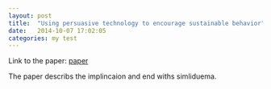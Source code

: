 ```yaml
---
layout: post
title:  "Using persuasive technology to encourage sustainable behavior"
date:   2014-10-07 17:02:05
categories: my test
---
```


Link to the paper: [paper](http://www.researchgate.net/publication/228622316_Using_persuasive_technology_to_encourage_sustainable_behavior/file/79e4150b871232d2a2.pdf)

The paper describs the implincaion and end withs simliduema.
